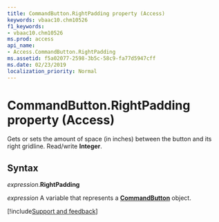 ```yaml
---
title: CommandButton.RightPadding property (Access)
keywords: vbaac10.chm10526
f1_keywords:
- vbaac10.chm10526
ms.prod: access
api_name:
- Access.CommandButton.RightPadding
ms.assetid: f5a02077-2598-3b5c-58c9-fa77d5947cff
ms.date: 02/23/2019
localization_priority: Normal
---
```



# CommandButton.RightPadding property (Access)

Gets or sets the amount of space (in inches) between the button and its right gridline. Read/write **Integer**.


## Syntax

_expression_.**RightPadding**

_expression_ A variable that represents a **[CommandButton](Access.CommandButton.md)** object.




[!include[Support and feedback](~/includes/feedback-boilerplate.md)]